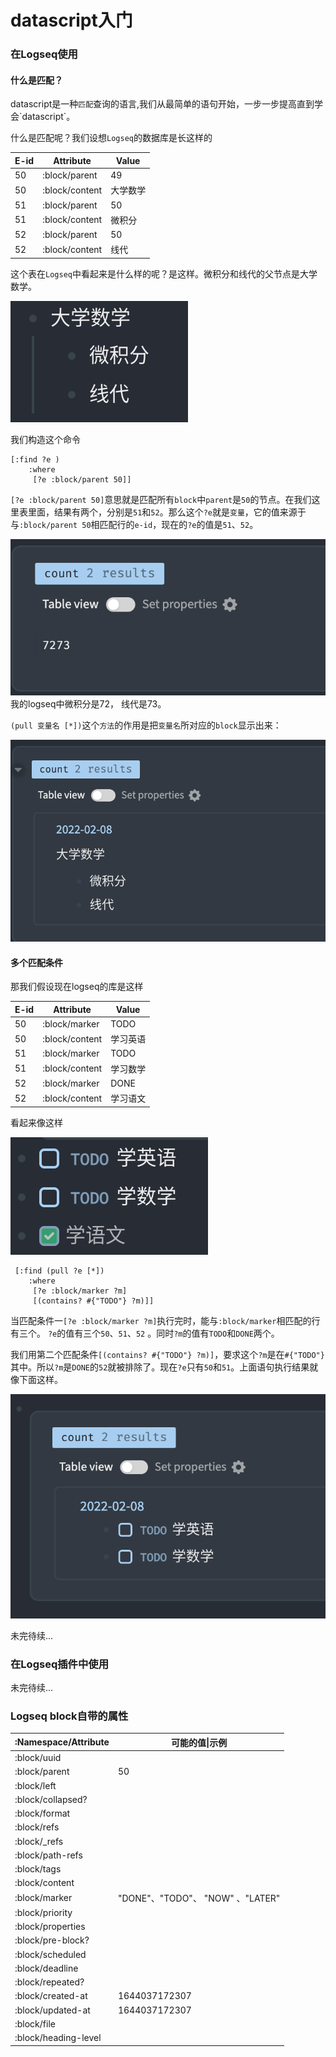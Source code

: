 # datascript入门

### 在Logseq使用

#### 什么是匹配？

datascript是一种`匹配`查询的语言,我们从最简单的语句开始，一步一步提高直到学会\`datascript`。

什么是匹配呢？我们设想`Logseq`的数据库是长这样的

| E-id | Attribute      | Value    |
| ---- | -------------- | -------- |
| 50   | :block/parent  | 49       |
| 50   | :block/content | 大学数学 |
| 51   | :block/parent  | 50       |
| 51   | :block/content | 微积分   |
| 52   | :block/parent  | 50       |
| 52   | :block/content | 线代     |

这个表在`Logseq`中看起来是什么样的呢？是这样。微积分和线代的父节点是大学数学。

![](../.gitbook/assets/28.png)

我们构造这个命令

```
[:find ?e )
    :where
     [?e :block/parent 50]]
```

`[?e :block/parent 50]`意思就是匹配所有`block`中`parent`是`50`的节点。在我们这里表里面，结果有两个，分别是`51`和`52`。那么这个`?e`就是`变量`，它的值来源于与`:block/parent 50`相匹配行的`e-id`，现在的`?e`的值是`51`、`52`。

![我logseq上微积分是72，线代是73](../.gitbook/assets/29.png)我的logseq中微积分是72， 线代是73。

`(pull 变量名 [*])`这个`方法`的作用是把`变量名`所对应的`block`显示出来：

![](../.gitbook/assets/30.png)





#### 多个匹配条件

那我们假设现在logseq的库是这样

| E-id | Attribute      | Value    |
| ---- | -------------- | -------- |
| 50   | :block/marker  | TODO     |
| 50   | :block/content | 学习英语 |
| 51   | :block/marker  | TODO     |
| 51   | :block/content | 学习数学 |
| 52   | :block/marker  | DONE     |
| 52   | :block/content | 学习语文 |

看起来像这样

![](../.gitbook/assets/31.png)

```
 [:find (pull ?e [*]) 
    :where
     [?e :block/marker ?m]
     [(contains? #{"TODO"} ?m)]]
```

当匹配条件一`[?e :block/marker ?m]`执行完时，能与`:block/marker`相匹配的行有三个。 `?e`的值有三个`50`、`51`、`52` 。同时`?m`的值有`TODO`和`DONE`两个。

我们用第二个匹配条件`[(contains? #{"TODO"} ?m)]`，要求这个`?m`是在`#{"TODO"}`其中。所以`?m`是`DONE`的`52`就被排除了。现在`?e`只有`50`和`51`。上面语句执行结果就像下面这样。

![](../.gitbook/assets/32.png)





未完待续...

### 在Logseq插件中使用

未完待续...



### Logseq block自带的属性

| :Namespace/Attribute | 可能的值\|示例                      |
| -------------------- | ----------------------------- |
| :block/uuid          |                               |
| :block/parent        | 50                            |
| :block/left          |                               |
| :block/collapsed?    |                               |
| :block/format        |                               |
| :block/refs          |                               |
| :block/\_refs        |                               |
| :block/path-refs     |                               |
| :block/tags          |                               |
| :block/content       |                               |
| :block/marker        | "DONE"、"TODO"、 "NOW" 、"LATER" |
| :block/priority      |                               |
| :block/properties    |                               |
| :block/pre-block?    |                               |
| :block/scheduled     |                               |
| :block/deadline      |                               |
| :block/repeated?     |                               |
| :block/created-at    | 1644037172307                 |
| :block/updated-at    | 1644037172307                 |
| :block/file          |                               |
| :block/heading-level |                               |
